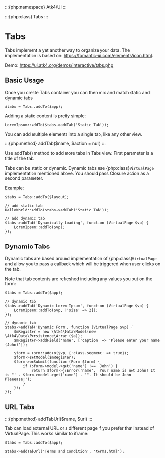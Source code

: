 :::{php:namespace} Atk4\Ui
:::

:::{php:class} Tabs
:::

# Tabs

Tabs implement a yet another way to organize your data. The implementation is based on: https://fomantic-ui.com/elements/icon.html.

Demo: https://ui.atk4.org/demos/interactive/tabs.php

## Basic Usage

Once you create Tabs container you can then mix and match static and dynamic tabs:

```
$tabs = Tabs::addTo($app);
```

Adding a static content is pretty simple:

```
LoremIpsum::addTo($tabs->addTab('Static Tab'));
```

You can add multiple elements into a single tab, like any other view.

:::{php:method} addTab($name, $action = null)
:::

Use addTab() method to add more tabs in Tabs view. First parameter is a title of the tab.

Tabs can be static or dynamic. Dynamic tabs use {php:class}`VirtualPage` implementation mentioned above.
You should pass Closure action as a second parameter.

Example:

```
$tabs = Tabs::addTo($layout);

// add static tab
HelloWorld::addTo($tabs->addTab('Static Tab'));

// add dynamic tab
$tabs->addTab('Dynamically Loading', function (VirtualPage $vp) {
    LoremIpsum::addTo($vp);
});
```

## Dynamic Tabs

Dynamic tabs are based around implementation of {php:class}`VirtualPage` and allow you
to pass a callback which will be triggered when user clicks on the tab.

Note that tab contents are refreshed including any values you put on the form:

```
$tabs = Tabs::addTo($app);

// dynamic tab
$tabs->addTab('Dynamic Lorem Ipsum', function (VirtualPage $vp) {
    LoremIpsum::addTo($vp, ['size' => 2]);
});

// dynamic tab
$tabs->addTab('Dynamic Form', function (VirtualPage $vp) {
    $mRegister = new \Atk4\Data\Model(new \Atk4\Data\Persistence\Array_($a));
    $mRegister->addField('name', ['caption' => 'Please enter your name (John)']);

    $form = Form::addTo($vp, ['class.segment' => true]);
    $form->setModel($mRegister);
    $form->onSubmit(function (Form $form) {
        if ($form->model->get('name') !== 'John') {
            return $form->jsError('name', 'Your name is not John! It is "' . $form->model->get('name') . '". It should be John. Pleeease!');
        }
    });
});
```

## URL Tabs

:::{php:method} addTabUrl($name, $url)
:::

Tab can load external URL or a different page if you prefer that instead of VirtualPage. This works similar to iframe:

```
$tabs = Tabs::addTo($app);

$tabs->addTabUrl('Terms and Condition', 'terms.html');
```
